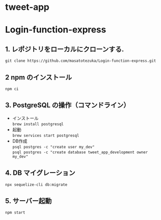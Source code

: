 # tweet-app

# Login-function-express

## 1. レポジトリをローカルにクローンする.

`git clone https://github.com/masatotezuka/Login-function-express.git`

## 2 npm のインストール

`npm ci`

## 3. PostgreSQL の操作（コマンドライン）
-  インストール  
`brew install postgresql`
- 起動  
`brew services start postgresql`
- DB作成  
`psql postgres -c "create user my_dev"`  
`psql postgres -c "create database tweet_app_development owner my_dev"`

## 4. DB マイグレーション

`npx sequelize-cli db:migrate`

## 5. サーバー起動

`npm start`
